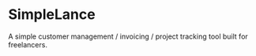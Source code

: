 SimpleLance
===========

A simple customer management / invoicing / project tracking tool built for freelancers.
